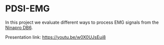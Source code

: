 # PDSI-EMG
In this project we evaluate different ways to process EMG signals from the [Ninapro DB6](https://ninapro.hevs.ch/instructions/DB6.html).

Presentation link:
https://youtu.be/w0X0UJsEui8
